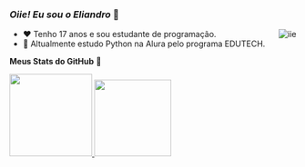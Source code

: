 ### *Oiie! Eu sou o Eliandro* 👋

<img align="right" alt="iie" src="https://image.myanimelist.net/ui/5LYzTBVoS196gvYvw3zjwH5VMdseIq7WHnspCT3xSs4">

- ❤️ Tenho 17 anos e sou estudante de programação.
- 🌱 Altualmente estudo Python na Alura pelo programa EDUTECH.
<!-- - 😁 Linguagens que eu conheço: 

<img height="25em" src="https://img.shields.io/badge/Python-3776AB?style=for-the-badge&logo=python&logoColor=white"/>  <img height="25em" src="https://img.shields.io/badge/JavaScript-323330?style=for-the-badge&logo=javascript&logoColor=F7DF1">  <img height="25em" src="https://img.shields.io/badge/HTML5-E34F26?style=for-the-badge&logo=html5&logoColor=white"> -->


__Meus Stats do GitHub__ 🥰
<div>
  <a href="https://github.com/Eliandro-Gomes">
  <img height="145em" src="https://github-readme-stats.vercel.app/api?username=Eliandro-Gomes&show_icons=true&theme=dracula&include_all_commits=true&count_private=true"/>
  <img height="135em" src="https://github-readme-stats.vercel.app/api/top-langs/?username=Eliandro-Gomes&layout=compact&langs_count=7&theme=dracula"/>
</div>  
 
 
</div>
